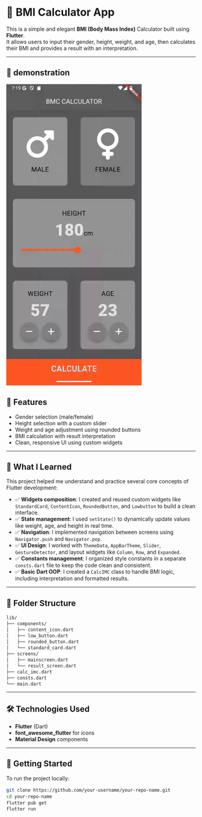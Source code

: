 # 🧮 BMI Calculator App

This is a simple and elegant **BMI (Body Mass Index)** Calculator built using **Flutter**.  
It allows users to input their gender, height, weight, and age, then calculates their BMI and provides a result with an interpretation.

---

## 📱 demonstration

![BMI Calculator Demo](assets/bmc_demo.gif)


## 📱 Features

- Gender selection (male/female)
- Height selection with a custom slider
- Weight and age adjustment using rounded buttons
- BMI calculation with result interpretation
- Clean, responsive UI using custom widgets

---

## 🎯 What I Learned

This project helped me understand and practice several core concepts of Flutter development:

- ✅ **Widgets composition**: I created and reused custom widgets like `StandardCard`, `ContentIcon`, `RoundedButton`, and `Lowbutton` to build a clean interface.
- ✅ **State management**: I used `setState()` to dynamically update values like weight, age, and height in real time.
- ✅ **Navigation**: I implemented navigation between screens using `Navigator.push` and `Navigator.pop`.
- ✅ **UI Design**: I worked with `ThemeData`, `AppBarTheme`, `Slider`, `GestureDetector`, and layout widgets like `Column`, `Row`, and `Expanded`.
- ✅ **Constants management**: I organized style constants in a separate `consts.dart` file to keep the code clean and consistent.
- ✅ **Basic Dart OOP**: I created a `CalcIMC` class to handle BMI logic, including interpretation and formatted results.

---

## 📂 Folder Structure

```
lib/
├── components/
│   ├── content_icon.dart
│   ├── low_button.dart
│   ├── rounded_button.dart
│   └── standard_card.dart
├── screens/
│   ├── mainscreen.dart
│   └── result_screen.dart
├── calc_imc.dart
├── consts.dart
└── main.dart
```


---

## 🛠️ Technologies Used

- **Flutter** (Dart)
- **font_awesome_flutter** for icons
- **Material Design** components

---

## 🚀 Getting Started

To run the project locally:

```bash
git clone https://github.com/your-username/your-repo-name.git
cd your-repo-name
flutter pub get
flutter run
